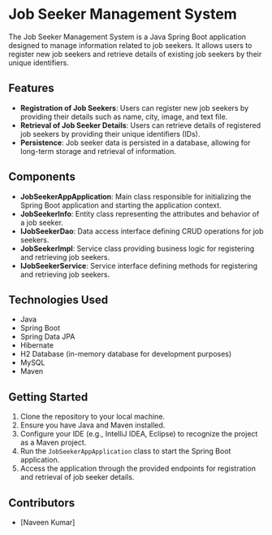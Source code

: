 # Job Seeker Management System

The Job Seeker Management System is a Java Spring Boot application designed to manage information related to job seekers. It allows users to register new job seekers and retrieve details of existing job seekers by their unique identifiers.

## Features

- **Registration of Job Seekers**: Users can register new job seekers by providing their details such as name, city, image, and text file.
- **Retrieval of Job Seeker Details**: Users can retrieve details of registered job seekers by providing their unique identifiers (IDs).
- **Persistence**: Job seeker data is persisted in a database, allowing for long-term storage and retrieval of information.

## Components

- **JobSeekerAppApplication**: Main class responsible for initializing the Spring Boot application and starting the application context.
- **JobSeekerInfo**: Entity class representing the attributes and behavior of a job seeker.
- **IJobSeekerDao**: Data access interface defining CRUD operations for job seekers.
- **JobSeekerImpl**: Service class providing business logic for registering and retrieving job seekers.
- **IJobSeekerService**: Service interface defining methods for registering and retrieving job seekers.

## Technologies Used

- Java
- Spring Boot
- Spring Data JPA
- Hibernate
- H2 Database (in-memory database for development purposes)
- MySQL
- Maven

## Getting Started

1. Clone the repository to your local machine.
2. Ensure you have Java and Maven installed.
3. Configure your IDE (e.g., IntelliJ IDEA, Eclipse) to recognize the project as a Maven project.
4. Run the `JobSeekerAppApplication` class to start the Spring Boot application.
5. Access the application through the provided endpoints for registration and retrieval of job seeker details.

## Contributors

- [Naveen Kumar]

